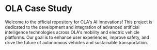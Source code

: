 # OLA Case Study
Welcome to the official repository for OLA's AI Innovations! This project is dedicated to the development and integration of advanced artificial intelligence technologies across OLA's mobility and electric vehicle platforms. Our goal is to enhance user experiences, improve safety, and drive the future of autonomous vehicles and sustainable transportation.
